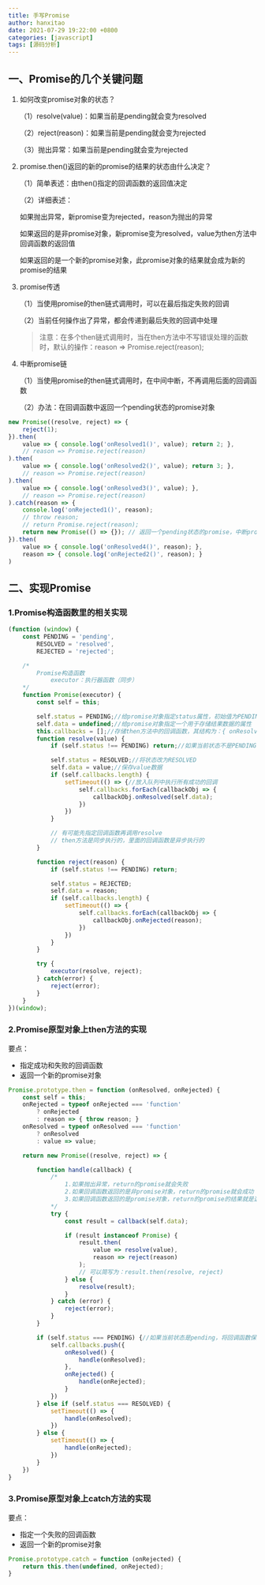 ```yaml
---
title: 手写Promise
author: hanxitao
date: 2021-07-29 19:22:00 +0800
categories: [javascript]
tags: [源码分析]
---
```


## 一、Promise的几个关键问题

1. 如何改变promise对象的状态？

   （1）resolve(value)：如果当前是pending就会变为resolved

   （2）reject(reason)：如果当前是pending就会变为rejected

   （3）抛出异常：如果当前是pending就会变为rejected

2. promise.then()返回的新的promise的结果的状态由什么决定？
    
    （1）简单表述：由then()指定的回调函数的返回值决定

    （2）详细表述：

    如果抛出异常，新promise变为rejected，reason为抛出的异常

    如果返回的是非promise对象，新promise变为resolved，value为then方法中回调函数的返回值

    如果返回的是一个新的promise对象，此promise对象的结果就会成为新的promise的结果

3. promise传透

   （1）当使用promise的then链式调用时，可以在最后指定失败的回调

   （2）当前任何操作出了异常，都会传递到最后失败的回调中处理
   > 注意：在多个then链式调用时，当在then方法中不写错误处理的函数时，默认的操作：reason => Promise.reject(reason);

4. 中断promise链

   （1）当使用promise的then链式调用时，在中间中断，不再调用后面的回调函数

   （2）办法：在回调函数中返回一个pending状态的promise对象

```javascript
new Promise((resolve, reject) => {
    reject(1);
}).then(
    value => { console.log('onResolved1()', value); return 2; },
    // reason => Promise.reject(reason)
).then(
    value => { console.log('onResolved2()', value); return 3; },
    // reason => Promise.reject(reason)
).then(
    value => { console.log('onResolved3()', value); },
    // reason => Promise.reject(reason)
).catch(reason => {
    console.log('onRejected1()', reason);
    // throw reason;
    // return Promise.reject(reason);
    return new Promise(() => {}); // 返回一个pending状态的promise，中断promise链
}).then(
    value => { console.log('onResolved4()', reason); },
    reason => { console.log('onRejected2()', reason); }
)
```

## 二、实现Promise

### 1.Promise构造函数里的相关实现
```javascript
(function (window) {
    const PENDING = 'pending',
        RESOLVED = 'resolved',
        REJECTED = 'rejected';

    /*
        Promise构造函数
            executor：执行器函数（同步）
    */
    function Promise(executor) {
        const self = this;

        self.status = PENDING;//给promise对象指定status属性，初始值为PENDING
        self.data = undefined;//给promise对象指定一个用于存储结果数据的属性
        this.callbacks = [];//存储then方法中的回调函数，其结构为：{ onResolved(){}, onRejected(){} }
        function resolve(value) {
            if (self.status !== PENDING) return;//如果当前状态不是PENDING，直接结束

            self.status = RESOLVED;//将状态改为RESOLVED
            self.data = value;//保存value数据
            if (self.callbacks.length) {
                setTimeout(() => {//放入队列中执行所有成功的回调
                    self.callbacks.forEach(callbackObj => {
                        callbackObj.onResolved(self.data);
                    })
                })
            }

            // 有可能先指定回调函数再调用resolve
            // then方法是同步执行的，里面的回调函数是异步执行的
        }

        function reject(reason) {
            if (self.status !== PENDING) return;

            self.status = REJECTED;
            self.data = reason;
            if (self.callbacks.length) {
                setTimeout(() => {
                    self.callbacks.forEach(callbackObj => {
                        callbackObj.onRejected(reason);
                    })
                })
            }
        }

        try {
            executor(resolve, reject);
        } catch(error) {
            reject(error);
        }
    }
})(window);
```
### 2.Promise原型对象上then方法的实现

要点：

- 指定成功和失败的回调函数
- 返回一个新的promise对象

```javascript
Promise.prototype.then = function (onResolved, onRejected) {
    const self = this;
    onRejected = typeof onRejected === 'function'
        ? onRejected
        : reason => { throw reason; }
    onResolved = typeof onResolved === 'function'
        ? onResolved
        : value => value;

    return new Promise((resolve, reject) => {

        function handle(callback) {
            /*
                1.如果抛出异常，return的promise就会失败
                2.如果回调函数返回的是非promise对象，return的promise就会成功
                3.如果回调函数返回的是promise对象，return的promise的结果就是这个promise的结果
            */
            try {
                const result = callback(self.data);

                if (result instanceof Promise) {
                    result.then(
                        value => resolve(value),
                        reason => reject(reason)
                    );
                    // 可以简写为：result.then(resolve, reject)
                } else {
                    resolve(result);
                }
            } catch (error) {
                reject(error);
            }
        }

        if (self.status === PENDING) {//如果当前状态是pending，将回调函数保存起来
            self.callbacks.push({
                onResolved() {
                    handle(onResolved);
                },
                onRejected() {
                    handle(onRejected);
                }
            })
        } else if (self.status === RESOLVED) {
            setTimeout(() => {
                handle(onResolved);
            })
        } else {
            setTimeout(() => {
                handle(onRejected);
            })
        }
    })
}
```
### 3.Promise原型对象上catch方法的实现

要点：

- 指定一个失败的回调函数
- 返回一个新的promise对象

```javascript
Promise.prototype.catch = function (onRejected) {
    return this.then(undefined, onRejected);
}
```
